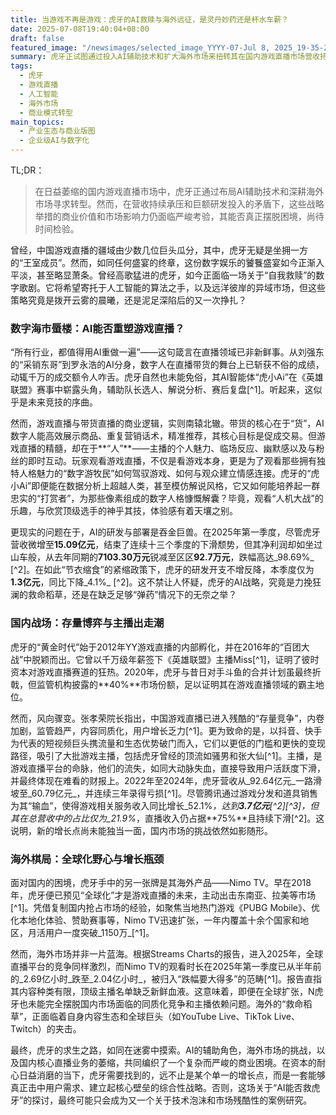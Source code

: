 ```yaml
---
title: 当游戏不再是游戏：虎牙的AI救赎与海外远征，是灵丹妙药还是杯水车薪？
date: 2025-07-08T19:40:04+08:00
draft: false
featured_image: "/newsimages/selected_image_YYYY-07-Jul 8, 2025_19-35-21-901.jpg"
summary: 虎牙正试图通过投入AI辅助技术和扩大海外市场来扭转其在国内游戏直播市场营收持续下滑的困境。然而，AI投入与公司紧缩的财务状况形成矛盾，且游戏直播对主播个人魅力的依赖使得AI效用受限；同时，海外市场虽有增长但面临激烈竞争且用户活跃度已呈下滑趋势。虎牙的未来将取决于其能否有效整合多元业务，并在成本控制与创新投入之间找到平衡，从而重塑其商业模式和市场价值。
tags: 
  - 虎牙
  - 游戏直播
  - 人工智能
  - 海外市场
  - 商业模式转型
main_topics: 
  - 产业生态与商业版图
  - 企业级AI与数字化
---
```


TL;DR：
>在日益萎缩的国内游戏直播市场中，虎牙正通过布局AI辅助技术和深耕海外市场寻求转型。然而，在营收持续承压和巨额研发投入的矛盾下，这些战略举措的商业价值和市场影响力仍面临严峻考验，其能否真正摆脱困境，尚待时间检验。

曾经，中国游戏直播的疆域由少数几位巨头瓜分，其中，虎牙无疑是坐拥一方的“王室成员”。然而，如同任何盛宴的终章，这份数字娱乐的饕餮盛宴如今正渐入平淡，甚至略显萧条。曾经高歌猛进的虎牙，如今正面临一场关于“自我救赎”的数字歌剧。它将希望寄托于人工智能的算法之手，以及远洋彼岸的异域市场，但这些策略究竟是拨开云雾的晨曦，还是泥足深陷后的又一次挣扎？

### 数字海市蜃楼：AI能否重塑游戏直播？

“所有行业，都值得用AI重做一遍”——这句箴言在直播领域已非新鲜事。从刘强东的“采销东哥”到罗永浩的AI分身，数字人在直播带货的舞台上已斩获不俗的成绩，动辄千万的成交额令人咋舌。虎牙自然也未能免俗，其AI智能体“虎小Ai”在《英雄联盟》赛事中崭露头角，辅助队长选人、解说分析、赛后复盘[^1]。听起来，这似乎是未来竞技的序曲。

然而，游戏直播与带货直播的商业逻辑，实则南辕北辙。带货的核心在于“货”，AI数字人能高效展示商品、重复营销话术，精准推荐，其核心目标是促成交易。但游戏直播的精髓，却在于**“人”**——主播的个人魅力、临场反应、幽默感以及与粉丝的即时互动。玩家观看游戏直播，不仅是看游戏本身，更是为了观看那些拥有独特人格魅力的“数字游牧民”如何驾驭游戏、如何与观众建立情感连接。虎牙的“虎小Ai”即便能在数据分析上超越人类，甚至模仿解说风格，它又如何能培养起一群忠实的“打赏者”，为那些像素组成的数字人格慷慨解囊？毕竟，观看“人机大战”的乐趣，与欣赏顶级选手的神乎其技，体验感有着天壤之别。

更现实的问题在于，AI的研发与部署是吞金巨兽。在2025年第一季度，尽管虎牙营收微增至**15.09亿元**，结束了连续十三个季度的下滑颓势，但其净利润却如坐过山车般，从去年同期的**7103.30万元**锐减至区区**92.7万元**，跌幅高达_98.69%_ [^2]。在如此“节衣缩食”的紧缩政策下，虎牙的研发开支不增反降，本季度仅为**1.3亿元**，同比下降_4.1%_ [^2]。这不禁让人怀疑，虎牙的AI战略，究竟是力挽狂澜的救命稻草，还是在缺乏足够“弹药”情况下的无奈之举？

### 国内战场：存量博弈与主播出走潮

虎牙的“黄金时代”始于2012年YY游戏直播的内部孵化，并在2016年的“百团大战”中脱颖而出。它曾以千万级年薪签下《英雄联盟》主播Miss[^1]，证明了彼时资本对游戏直播赛道的狂热。2020年，虎牙与昔日对手斗鱼的合并计划虽最终折戟，但监管机构披露的**40%**市场份额，足以证明其在游戏直播领域的霸主地位。

然而，风向骤变。张孝荣院长指出，中国游戏直播已进入残酷的“存量竞争”，内卷加剧，监管趋严，内容同质化，用户增长乏力[^1]。更为致命的是，以抖音、快手为代表的短视频巨头携流量和生态优势破门而入，它们以更低的门槛和更快的变现路径，吸引了大批游戏主播，包括虎牙曾经的顶流如骚男和张大仙[^1]。主播，是游戏直播平台的命脉，他们的流失，如同大动脉失血，直接导致用户活跃度下滑，并最终体现在难看的财报上。2022年至2024年，虎牙营收从_92.64亿元_一路滑坡至_60.79亿元_，并连续三年录得亏损[^1]。尽管腾讯通过游戏分发和道具销售为其“输血”，使得游戏相关服务收入同比增长_52.1%_，达到**3.7亿元**[^2][^3]，但其在总营收中的占比仅为_21.9%_，直播收入仍占据**75%**且持续下滑[^2]。这说明，新的增长点尚未能独当一面，国内市场的挑战依然如影随形。

### 海外棋局：全球化野心与增长瓶颈

面对国内的困境，虎牙手中的另一张牌是其海外产品——Nimo TV。早在2018年，虎牙便已预见“全球化”才是游戏直播的未来，主动出击东南亚、拉美等市场[^1]。凭借复制国内抢占市场的经验，如聚焦当地热门游戏《PUBG Mobile》、优化本地化体验、赞助赛事等，Nimo TV迅速扩张，一年内覆盖十余个国家和地区，月活用户一度突破_1150万_[^1]。

然而，海外市场并非一片蓝海。根据Streams Charts的报告，进入2025年，全球直播平台的竞争同样激烈，而Nimo TV的观看时长在2025年第一季度已从半年前的_2.69亿小时_跌至_2.04亿小时_，被归入“跌幅要大得多”的范畴[^1]。报告直指其内容种类有限，顶级主播名单缺乏新鲜血液。这意味着，即便在全球扩张，N虎牙也未能完全摆脱国内市场面临的同质化竞争和主播依赖问题。海外的“救命稻草”，正面临着自身内容生态和全球巨头（如YouTube Live、TikTok Live、Twitch）的夹击。

最终，虎牙的求生之路，如同在迷雾中摸索。AI的辅助角色，海外市场的挑战，以及国内核心直播业务的萎缩，共同编织了一个复杂而严峻的商业困境。在资本的耐心日益消磨的当下，虎牙需要找到的，远不止是某个单一的增长点，而是一套能够真正击中用户需求、建立起核心壁垒的综合性战略。否则，这场关于“AI能否救虎牙”的探讨，最终可能只会成为又一个关于技术泡沫和市场残酷性的案例研究。

